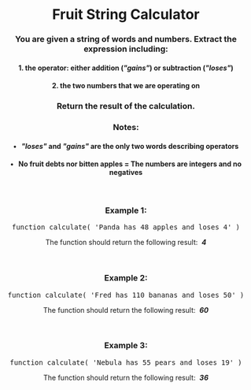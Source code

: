 <div align = 'center'>

# Fruit String Calculator

</div>

<div align = 'center'>

<h3>You are given a string of words and numbers. Extract the expression including:</h3>

<h4>1. the operator: either addition (<em>"gains"</em>) or subtraction (<em>"loses"</em>)</h4>
<h4>2. the two numbers that we are operating on</h4>

<h3>Return the result of the calculation.</h3>

<h3>Notes:</h3>
<h4>• &nbsp;&nbsp;<em>"loses"</em> and <em>"gains"</em> are the only two words describing operators</h4>
<h4>• &nbsp;&nbsp;No fruit debts nor bitten apples = The numbers are integers and no negatives</h4>

<br>

<h3>Example 1:</h3>

<pre>function calculate(&nbsp;'Panda has 48 apples and loses 4'&nbsp;)</pre>

<p>The function should return the following result: &nbsp;<strong><em>4</em></strong></p>

<br>

<h3>Example 2:</h3>

<pre>function calculate(&nbsp;'Fred has 110 bananas and loses 50'&nbsp;)</pre>

<p>The function should return the following result: &nbsp;<strong><em>60</em></strong></p>

<br>

<h3>Example 3:</h3>

<pre>function calculate(&nbsp;'Nebula has 55 pears and loses 19'&nbsp;)</pre>

<p>The function should return the following result: &nbsp;<strong><em>36</em></strong></p>

</div>
